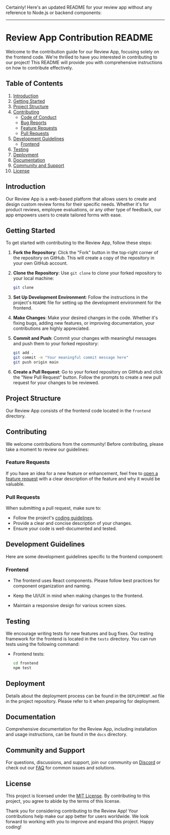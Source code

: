 Certainly! Here's an updated README for your review app without any reference to Node.js or backend components:

---

# Review App Contribution README

Welcome to the contribution guide for our Review App, focusing solely on the frontend code. We're thrilled to have you interested in contributing to our project! This README will provide you with comprehensive instructions on how to contribute effectively.

## Table of Contents

1. [Introduction](#introduction)
2. [Getting Started](#getting-started)
3. [Project Structure](#project-structure)
4. [Contributing](#contributing)
    - [Code of Conduct](#code-of-conduct)
    - [Bug Reports](#bug-reports)
    - [Feature Requests](#feature-requests)
    - [Pull Requests](#pull-requests)
5. [Development Guidelines](#development-guidelines)
    - [Frontend](#frontend)
6. [Testing](#testing)
7. [Deployment](#deployment)
8. [Documentation](#documentation)
9. [Community and Support](#community-and-support)
10. [License](#license)

## Introduction

Our Review App is a web-based platform that allows users to create and design custom review forms for their specific needs. Whether it's for product reviews, employee evaluations, or any other type of feedback, our app empowers users to create tailored forms with ease.

## Getting Started

To get started with contributing to the Review App, follow these steps:

1. **Fork the Repository**: Click the "Fork" button in the top-right corner of the repository on GitHub. This will create a copy of the repository in your own GitHub account.

2. **Clone the Repository**: Use `git clone` to clone your forked repository to your local machine:

    ```bash
    git clone 
    ```

3. **Set Up Development Environment**: Follow the instructions in the project's `README` file for setting up the development environment for the frontend.

4. **Make Changes**: Make your desired changes in the code. Whether it's fixing bugs, adding new features, or improving documentation, your contributions are highly appreciated.

5. **Commit and Push**: Commit your changes with meaningful messages and push them to your forked repository:

    ```bash
    git add .
    git commit -m "Your meaningful commit message here"
    git push origin main
    ```

6. **Create a Pull Request**: Go to your forked repository on GitHub and click the "New Pull Request" button. Follow the prompts to create a new pull request for your changes to be reviewed.

## Project Structure

Our Review App consists of the frontend code located in the `frontend` directory.

## Contributing

We welcome contributions from the community! Before contributing, please take a moment to review our guidelines:




### Feature Requests

If you have an idea for a new feature or enhancement, feel free to [open a feature request](https://github.com/your-username/review-app/issues) with a clear description of the feature and why it would be valuable.

### Pull Requests

When submitting a pull request, make sure to:

- Follow the project's [coding guidelines](CONTRIBUTING.md).
- Provide a clear and concise description of your changes.
- Ensure your code is well-documented and tested.

## Development Guidelines

Here are some development guidelines specific to the frontend component:

### Frontend

- The frontend uses React components. Please follow best practices for component organization and naming.

- Keep the UI/UX in mind when making changes to the frontend.

- Maintain a responsive design for various screen sizes.

## Testing

We encourage writing tests for new features and bug fixes. Our testing framework for the frontend is located in the `tests` directory. You can run tests using the following command:

- Frontend tests:

    ```bash
    cd frontend
    npm test
    ```

## Deployment

Details about the deployment process can be found in the `DEPLOYMENT.md` file in the project repository. Please refer to it when preparing for deployment.

## Documentation

Comprehensive documentation for the Review App, including installation and usage instructions, can be found in the `docs` directory.

## Community and Support

For questions, discussions, and support, join our community on [Discord](https://discord.gg/your-discord-server) or check out our [FAQ](docs/FAQ.md) for common issues and solutions.

## License

This project is licensed under the [MIT License](LICENSE). By contributing to this project, you agree to abide by the terms of this license.

Thank you for considering contributing to the Review App! Your contributions help make our app better for users worldwide. We look forward to working with you to improve and expand this project. Happy coding!
